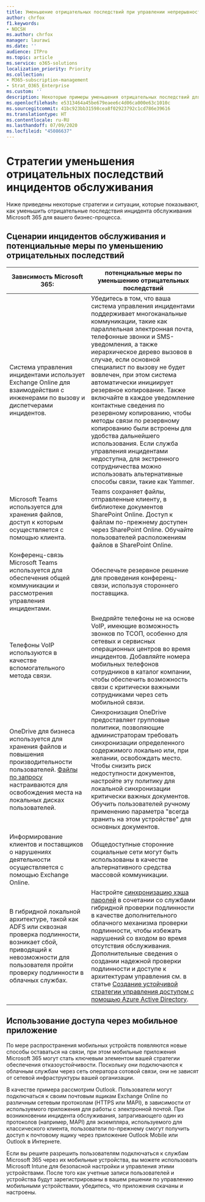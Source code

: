 ```yaml
---
title: Уменьшение отрицательных последствий при управлении непрерывностью бизнес-процессов в Microsoft 365 корпоративный
author: chrfox
f1.keywords:
- NOCSH
ms.author: chrfox
manager: laurawi
ms.date: ''
audience: ITPro
ms.topic: article
ms.service: o365-solutions
localization_priority: Priority
ms.collection:
- M365-subscription-management
- Strat_O365_Enterprise
ms.custom: ''
description: Некоторые примеры уменьшения отрицательных последствий для сценариев инцидентов обслуживания Microsoft 365
ms.openlocfilehash: e5313464a45be679eaee6c4d06ca000e63c1010c
ms.sourcegitcommit: 41bc923bb31598cea8f02923792c1cd786e39616
ms.translationtype: HT
ms.contentlocale: ru-RU
ms.lasthandoff: 07/09/2020
ms.locfileid: "45086637"
---
```

# <a name="service-incident-mitigation-strategies"></a>Стратегии уменьшения отрицательных последствий инцидентов обслуживания

Ниже приведены некоторые стратегии и ситуации, которые показывают, как уменьшить отрицательные последствия инцидента обслуживания Microsoft 365 для вашего бизнес-процесса.

## <a name="service-incident-scenarios-and-potential-mitigations"></a>Сценарии инцидентов обслуживания и потенциальные меры по уменьшению отрицательных последствий

|Зависимость Microsoft 365:|потенциальные меры по уменьшению отрицательных последствий|
|---------|---------|
|Система управления инцидентами использует Exchange Online для взаимодействия с инженерами по вызову и диспетчерами инцидентов.|Убедитесь в том, что ваша система управления инцидентами поддерживает многоканальные коммуникации, такие как параллельная электронная почта, телефонные звонки и SMS-уведомления, а также иерархическое дерево вызовов в случае, если основной специалист по вызову не будет вовлечен, при этом система автоматически инициирует резервное копирование. Также включайте в каждое уведомление контактные сведения по резервному копированию, чтобы методы связи по резервному копированию были встроены для удобства дальнейшего использования. Если служба управления инцидентами недоступна, для экстренного сотрудничества можно использовать альтернативные способы связи, такие как Yammer.|
|Microsoft Teams используется для хранения файлов, доступ к которым осуществляется с помощью клиента.|Teams сохраняет файлы, отправленные клиенту, в библиотеке документов SharePoint Online. Доступ к файлам по-прежнему доступен через SharePoint Online. Обучайте пользователей расположениям файлов в SharePoint Online.|
|Конференц-связь Microsoft Teams используется для обеспечения общей коммуникации и рассмотрения управления инцидентами.|Обеспечьте резервное решение для проведения конференц-связи, используя стороннего поставщика.|
|Телефоны VoIP используются в качестве вспомогательного метода связи.|Внедряйте телефоны не на основе VoIP, имеющие возможность звонков по ТСОП, особенно для сетевых и сервисных операционных центров во время инцидентов. Добавляйте номера мобильных телефонов сотрудников в каталог компании, чтобы обеспечить возможность связи с критически важными сотрудниками через сеть мобильной связи.|
|OneDrive для бизнеса используется для хранения файлов и повышения производительности пользователей. [Файлы по запросу](https://techcommunity.microsoft.com/t5/Microsoft-OneDrive-Blog/OneDrive-Files-On-Demand-For-The-Enterprise/ba-p/117234) настраиваются для освобождения места на локальных дисках пользователей.|Синхронизация OneDrive предоставляет групповые политики, позволяющие администраторам требовать синхронизации определенного содержимого локально или, при желании, освобождать место. Чтобы снизить риск недоступности документов, настройте эту политику для локальной синхронизации критически важных документов. Обучить пользователей ручному применению параметра "всегда хранить на этом устройстве" для основных документов.|
|Информирование клиентов и поставщиков о нарушениях деятельности осуществляется с помощью Exchange Online.|Общедоступные сторонние социальные сети могут быть использованы в качестве альтернативного средства массовой коммуникации.
|В гибридной локальной архитектуре, такой как ADFS или сквозная проверка подлинности, возникает сбой, приводящий к невозможности для пользователя пройти проверку подлинности в облачных службах.|Настройте [синхронизацию хэша паролей](https://docs.microsoft.com/azure/active-directory/authentication/concept-resilient-controls#deploy-password-hash-sync-even-if-you-are-federated-or-use-pass-through-authentication) в сочетании со службами гибридной проверки подлинности в качестве дополнительного облачного механизма проверки подлинности, чтобы избежать нарушений со входом во время отсутствия обслуживания. Дополнительные сведения о создании надежной проверки подлинности и доступе к архитектурам управления см. в статье [Создание устойчивой стратегии управления доступом с помощью Azure Active Directory](https://docs.microsoft.com/azure/active-directory/authentication/concept-resilient-controls).|  

## <a name="leveraging-mobile-app-access"></a>Использование доступа через мобильное приложение

По мере распространения мобильных устройств появляются новые способы оставаться на связи, при этом мобильные приложения Microsoft 365 могут стать ключевым элементом вашей стратегии обеспечения отказоустойчивости. Поскольку они подключаются к облачным службам через сеть оператора сотовой связи, они не зависят от сетевой инфраструктуры вашей организации.

В качестве примера рассмотрим Outlook. Пользователи могут подключаться к своим почтовым ящикам Exchange Online по различным сетевым протоколам (HTTPS или MAPI), в зависимости от используемого приложения для работы с электронной почтой. При возникновении инцидента обслуживания, затрагивающего один из протоколов (например, MAPI) для экземпляра, используемого для классического клиента, пользователи по-прежнему смогут получить доступ к почтовому ящику через приложение Outlook Mobile или Outlook в Интернете.
  
Если вы решите разрешить пользователям подключаться к службам Microsoft 365 через их мобильные устройства, вы можете использовать Microsoft Intune для безопасной настройки и управления этими устройствами. После того как учетные записи пользователей и устройства будут зарегистрированы в вашем решении по управлению мобильными устройствами, убедитесь, что приложения скачаны и настроены.
